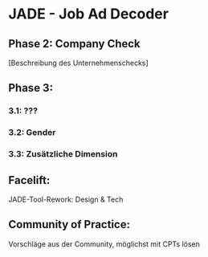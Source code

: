 # JADE - Job Ad Decoder

## Phase 2: Company Check

[Beschreibung des Unternehmenschecks]

## Phase 3:

### 3.1: ???

### 3.2: Gender

### 3.3: Zusätzliche Dimension

## Facelift:

JADE-Tool-Rework: Design & Tech

## Community of Practice:

Vorschläge aus der Community, möglichst mit CPTs lösen